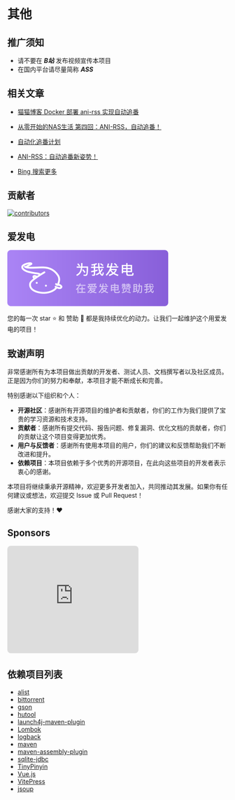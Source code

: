 # 其他

## 推广须知

- 请不要在 ***B站*** 发布视频宣传本项目
- 在国内平台请尽量简称 ***ASS***

## 相关文章

- [猫猫博客 Docker 部署 ani-rss 实现自动追番](https://catcat.blog/docker-ani-rss.html)

- [从零开始的NAS生活 第四回：ANI-RSS，自动追番！](https://www.wtsss.fun/archives/qhaQ3M7v)

- [自动化追番计划](http://jinghuashang.cn/posts/8f622332.html)

- [ANI-RSS：自动追番新姿势！](https://www.himiku.com/archives/ani-rss.html)

- [Bing 搜索更多](https://www.bing.com/search?q="ani-rss"+"部署")

## 贡献者

<a href="https://github.com/wushuo894/ani-rss/graphs/contributors" target="_blank">
  <img src="https://contrib.rocks/image?repo=wushuo894/ani-rss" alt="contributors" />
</a>

## 爱发电

<a href="https://afdian.com/a/wushuo894" target="_blank">
    <img src="./image/support_aifadian.svg" alt="support_aifadian" />
</a>

您的每一次 star ⭐ 和 赞助 🎁 都是我持续优化的动力。让我们一起维护这个用爱发电的项目！

## 致谢声明

非常感谢所有为本项目做出贡献的开发者、测试人员、文档撰写者以及社区成员。正是因为你们的努力和奉献，本项目才能不断成长和完善。

特别感谢以下组织和个人：

- **开源社区**：感谢所有开源项目的维护者和贡献者，你们的工作为我们提供了宝贵的学习资源和技术支持。
- **贡献者**：感谢所有提交代码、报告问题、修复漏洞、优化文档的贡献者，你们的贡献让这个项目变得更加优秀。
- **用户与反馈者**：感谢所有使用本项目的用户，你们的建议和反馈帮助我们不断改进和提升。
- **依赖项目**：本项目依赖于多个优秀的开源项目，在此向这些项目的开发者表示衷心的感谢。

本项目将继续秉承开源精神，欢迎更多开发者加入，共同推动其发展。如果你有任何建议或想法，欢迎提交 Issue 或 Pull Request！

感谢大家的支持！❤️

## Sponsors

<iframe frameborder=0
src="https://support.nodeget.com/page/promotion?id=88"
style="border-radius:8px; height: 245px;
transform: scale(1.0); transform-origin: top left;"></iframe>

## 依赖项目列表

- [alist](https://github.com/AlistGo/alist)
- [bittorrent](https://www.eclipse.org/)
- [gson](https://github.com/google/gson)
- [hutool](https://hutool.cn/)
- [launch4j-maven-plugin](https://github.com/orphan-oss/launch4j-maven-plugin)
- [Lombok](https://github.com/projectlombok/lombok)
- [logback](https://github.com/qos-ch/logback)
- [maven](https://github.com/apache/maven)
- [maven-assembly-plugin](https://github.com/apache/maven-assembly-plugin)
- [sqlite-jdbc](https://github.com/xerial/sqlite-jdbc)
- [TinyPinyin](https://github.com/promeG/TinyPinyin)
- [Vue.js](https://cn.vuejs.org/)
- [VitePress](https://vitepress.dev/zh/)
- [jsoup](https://github.com/jhy/jsoup)

